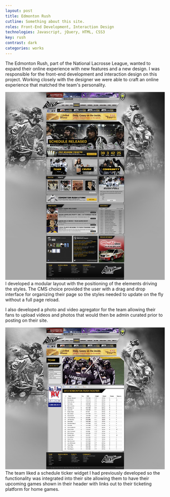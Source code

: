 ```yaml
---
layout: post
title: Edmonton Rush
cutline: Something about this site.
roles: Front-End Development, Interaction Design
technologies: Javascript, jQuery, HTML, CSS3
key: rush
contrast: dark
categories: works
---
```


The Edmonton Rush, part of the National Lacrosse League, wanted to expand their online experience
with new features and a new design. I was responsible for the front-end development and interaction design on
this project. Working closely with the designer we were able to craft an online experience that matched the team's personality.

![Homepage](/images/works/rush/rush_home.jpg)
I developed a modular layout with the positioning of the elements driving the styles. The CMS choice provided the user with
a drag and drop interface for organizing their page so the styles needed to update on the fly without a full page reload.

I also developed a photo and video agregator for the team allowing their fans to upload videos and photos that would then be
admin curated prior to posting on their site.

![Roster Page](/images/works/rush/rush_roster.jpg)
The team liked a schedule ticker widget I had previously developed so the functionality was integrated into their site allowing
them to have their upcoming games shown in their header with links out to their ticketing platform for home games.
